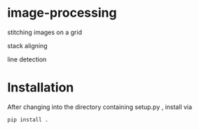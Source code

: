 # image-processing
 
 stitching images on a grid
 
 stack aligning
 
 line detection
 
# Installation
After changing into the directory containing setup.py , install via 

    pip install . 
